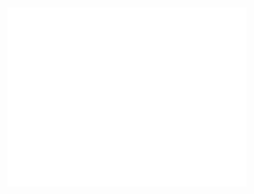 <iframe width="420" height="315" src="assets/longblack.avi" frameborder="0" allowfullscreen></iframe>
